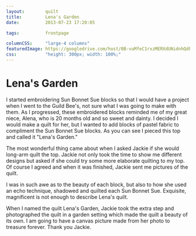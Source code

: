 ```yaml
---
layout:        quilt
title:         Lena's Garden
date:          2013-07-23 17:20:05

tags:          frontpage

columnCSS:     "large-4 columns"
featuredImage: https://googledrive.com/host/0B-vuMfeC1rxzMERXdUNidnhQdk0
css:           "height: 300px; width: 100%;"
---
```


# Lena's Garden

I started embroidering Sun Bonnet Sue blocks so that I would have a project when I went to the Guild Bee's, not sure what I was going to make with them.  As I progressed, these embroidered blocks reminded me of my great niece, Alena, who is 20 months old and so sweet and dainty.  I decided I would make a quilt for her, but I wanted to add blocks of pastel fabric to compliment the Sun Bonnet Sue blocks.  As you can see I pieced this top and called it "Lena's Garden."

The most wonderful thing came about when I asked Jackie if she would long-arm quilt the top. Jackie not only took the time to show me different designs but asked if she could try some more elaborate quilting to my top. Of course I agreed and when it was finished, Jackie sent me pictures of the quilt.

I was in such awe as to the beauty of each block, but also to how she used an echo technique, shadowed and quilted each Sun Bonnet Sue.  Exquisite, magnificent is not enough to describe Lena's quilt.

When I named the quilt Lena's Garden, Jackie took the extra step and photographed the quilt in a garden setting which made the quilt a beauty of its own.  I am going to have a canvas picture made from her photo to treasure forever.   Thank you Jackie.
